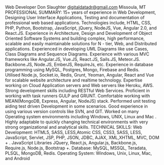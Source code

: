 Web Developer
Don Slaughter
digitaldatadr@gmail.com
Missoula, MT 
PROFESSIONAL SUMMARY: 
15+ years of experience in Web Development, Designing User Interface Applications, Testing and documentation of professional web based applications. 
Technologies include, HTML, CSS, PHP, Python, Bootstrap, JavaScript, jQuery, NodeJS, Vue, Angular 2.0, and React.JS. 
Experience in Architecture, Design and Development of Object Oriented Software Systems and building complex, high performance, scalable and easily maintainable solutions for N - tier, Web, and Distributed applications. 
Experienced in developing UML Diagrams like use Cases, Class Diagrams and Sequence Diagrams. 
Experience with various MVC frameworks like Angular.JS, Vue.JS, React.JS, Sails.JS, Meteor.JS. Backbone.JS, Node.JS, EmberJS, RequireJs, etc. 
Experience in database programming using MySQL, Postgres, Mongo, Firebase and Redis.  
Utilised Node.js, Socket.io, Redis, Grunt, Yeoman, Angular, React and Vue for scalable website architecture and realtime technology.
Expertise working on Cloud Application servers and Web servers like Heroku, AWS. 
Strong development skills including RESTful Web Services. Proficient in working with task runners GULP and GRUNT. 
Comfortable working with MEAN(MongoDB, Express, Angular, NodeJS) stack. 
Performed unit testing aiding test driven Development in some scenarios. 
Good experience in using various version controls like SVN, and GIT. 
Worked on many Operating system environments including Windows, UNIX, Linux and Mac . 
Highly adaptable to quickly changing technical environments with very strong organizational and analytical skills. 
TECHNICAL SKILLS: 
Web Development: HTML5, SASS, LESS,Atomic CSS, CSS3, SASS, LESS, JavaScript, Servlet, JSP, PHP, JSON, JDBC, AJAX, XML,XHTML, MVC, DOM + .
JavaScript Libraries JQuery, React.js, Angular.js, Backbone.js, Require.js, Node.js, Bootstrap +.
Database: MySQL, MSSQL, Teradata, PLSQL, MongoDB, Redis.
Operating System: Windows, Unix, Linux, Mac, and Android
